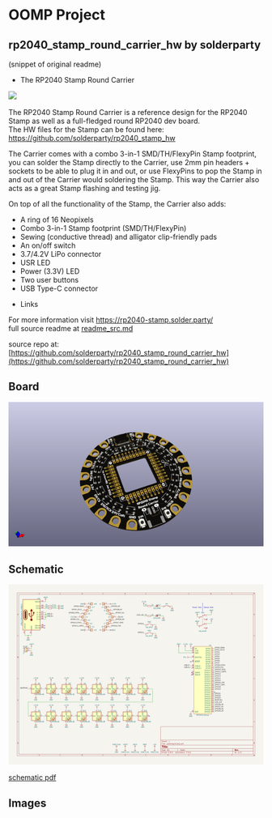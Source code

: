 # OOMP Project  
## rp2040_stamp_round_carrier_hw  by solderparty  
  
(snippet of original readme)  
  
- The RP2040 Stamp Round Carrier  
  
![](./img/carrier.jpg)  
  
The RP2040 Stamp Round Carrier is a reference design for the RP2040 Stamp as well as a full-fledged round RP2040 dev board.  
The HW files for the Stamp can be found here: https://github.com/solderparty/rp2040_stamp_hw  
  
The Carrier comes with a combo 3-in-1 SMD/TH/FlexyPin Stamp footprint, you can solder the Stamp directly to the Carrier, use 2mm pin headers + sockets to be able to plug it in and out, or use FlexyPins to pop the Stamp in and out of the Carrier would soldering the Stamp. This way the Carrier also acts as a great Stamp flashing and testing jig.  
  
On top of all the functionality of the Stamp, the Carrier also adds:  
* A ring of 16 Neopixels  
* Combo 3-in-1 Stamp footprint (SMD/TH/FlexyPin)  
* Sewing (conductive thread) and alligator clip-friendly pads  
* An on/off switch  
* 3.7/4.2V LiPo connector  
* USR LED  
* Power (3.3V) LED  
* Two user buttons  
* USB Type-C connector  
  
- Links  
  
For more information visit https://rp2040-stamp.solder.party/  
  full source readme at [readme_src.md](readme_src.md)  
  
source repo at: [https://github.com/solderparty/rp2040_stamp_round_carrier_hw](https://github.com/solderparty/rp2040_stamp_round_carrier_hw)  
## Board  
  
[![working_3d.png](working_3d_600.png)](working_3d.png)  
## Schematic  
  
[![working_schematic.png](working_schematic_600.png)](working_schematic.png)  
  
[schematic pdf](working_schematic.pdf)  
## Images  
